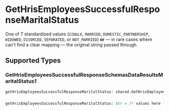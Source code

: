 # GetHrisEmployeesSuccessfulResponseMaritalStatus

One of 7 standardized values (`SINGLE`, `MARRIED`, `DOMESTIC_PARTNERSHIP`, `WIDOWED`, `DIVORCED`, `SEPARATED`, or `NOT_MARRIED`) **or** — in rare cases where can't find a clear mapping — the original string passed through.


## Supported Types

### GetHrisEmployeesSuccessfulResponseSchemasDataResultsMaritalStatus1

```python
getHrisEmployeesSuccessfulResponseMaritalStatus: shared.GetHrisEmployeesSuccessfulResponseSchemasDataResultsMaritalStatus1 = /* values here */
```

### 

```python
getHrisEmployeesSuccessfulResponseMaritalStatus: str = /* values here */
```

